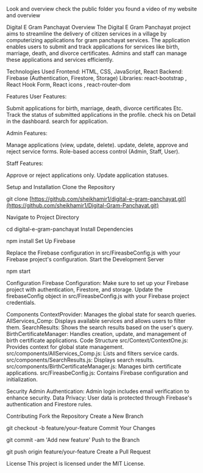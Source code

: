 Look and overview check the public folder you found a video of my website and overview

Digital E Gram Panchayat
Overview
The Digital E Gram Panchayat project aims to streamline the delivery of citizen services in a village by computerizing applications for gram panchayat services. The application enables users to submit and track applications for services like birth, marriage, death, and divorce certificates. Admins and staff can manage these applications and services efficiently.

Technologies Used
Frontend: HTML, CSS, JavaScript, React
Backend: Firebase (Authentication, Firestore, Storage)
Libraries: react-bootstrap , React Hook Form, React icons , react-router-dom

Features
User Features:

Submit applications for birth, marriage, death, divorce certificates Etc.
Track the status of submitted applications in the profile.
check his on Detail in the dashboard.
search for application.

Admin Features:

Manage applications (view, update, delete).
update, delete, approve and reject service forms.
Role-based access control (Admin, Staff, User).

Staff Features:

Approve or reject applications only.
Update application statuses.


Setup and Installation
Clone the Repository

git clone [https://github.com/sheikhamir1/digital-e-gram-panchayat.git](https://github.com/sheikhamir1/Digital-Gram-Panchayat.git)


Navigate to Project Directory

cd digital-e-gram-panchayat
Install Dependencies


npm install
Set Up Firebase

Replace the Firebase configuration in src/FireasbeConfig.js with your Firebase project's configuration.
Start the Development Server


npm start

Configuration
Firebase Configuration: Make sure to set up your Firebase project with authentication, Firestore, and storage. Update the firebaseConfig object in src/FireasbeConfig.js with your Firebase project credentials.

Components
ContextProvider: Manages the global state for search queries.
AllServices_Comp: Displays available services and allows users to filter them.
SearchResults: Shows the search results based on the user's query.
BirthCertificateManager: Handles creation, update, and management of birth certificate applications.
Code Structure
src/Context/ContextOne.js: Provides context for global state management.
src/components/AllServices_Comp.js: Lists and filters service cards.
src/components/SearchResults.js: Displays search results.
src/components/BirthCertificateManager.js: Manages birth certificate applications.
src/FireasbeConfig.js: Contains Firebase configuration and initialization.

Security
Admin Authentication: Admin login includes email verification to enhance security.
Data Privacy: User data is protected through Firebase's authentication and Firestore rules.

Contributing
Fork the Repository
Create a New Branch

git checkout -b feature/your-feature
Commit Your Changes

git commit -am 'Add new feature'
Push to the Branch

git push origin feature/your-feature
Create a Pull Request

License
This project is licensed under the MIT License.


